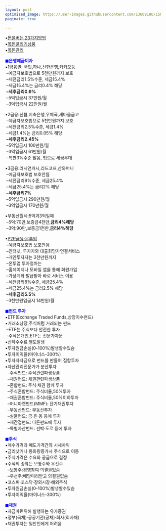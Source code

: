 ```yaml
---
layout: post
optimized_image: https://user-images.githubusercontent.com/13609186/158834851-5c5d7736-001b-448d-8bb6-eb99f2f16233.jpg
paginate: true

---
```


▪[돈을버는 23가지방법](https://www.aladin.co.kr/shop/ebook/wPreviewViewer.aspx?itemid=257981624)<br>
▪[목돈굴리기상품](https://cbnote.com/articles/%EB%AA%A9%EB%8F%88%EA%B5%B4%EB%A6%AC%EA%B8%B0%EC%83%81%ED%92%88/)<br>
▪[목돈관리](https://cbnote.com/articles/%EB%AA%A9%EB%8F%88%EA%B4%80%EB%A6%AC/)<br>

<span style="color:blue">**◼은행예금이자**</span><br>
▪1금융권: 국민,하나,신한은행,카카오등<br>
&nbsp;–예금자보호법으로 5천만원까지 보호<br>
&nbsp;–세전금리1.5%수준, 세금15.4%<br>
&nbsp;–세금15.4%는 금리0.4% 해당<br>
&nbsp;**–세후금리0.9%**<br>
&nbsp;–5억입금시 37만원/월<br>
&nbsp;–3억입금시 22만원/월<br>

•2금융:신협,저축은행,우체국,새마을금고<br>
&nbsp;–예금자보호법으로 5천만원까지 보호<br>
&nbsp;–세전금리2.5%수준, 세금1.4%<br>
&nbsp;–세금1.4%는 금리0.05% 해당<br>
&nbsp;**–세후금리2.45%**<br>
&nbsp;–5억입금시 100만원/월<br>
&nbsp;–3억입금시 61만원/월<br>
&nbsp;–특판3%수준 많음, 법으로 세금우대<br>

▪3금융:러시앤캐시,리드코프,산와머니<br>
&nbsp;–예금자보호법 보호안됨<br>
&nbsp;–세전금리9%수준, 세금25.4%<br>
&nbsp;–세금25.4%는 금리2% 해당<br>
&nbsp;**–세후금리7%**<br>
&nbsp;–5억입금시 290만원/월<br>
&nbsp;–3억입금시 170만원/월<br>

▪부동산월세:5억과3억일때<br>
&nbsp;–5억:70만,보증금4천만,**금리4%해당**<br>
&nbsp;–3억:90만,보증금1천만,**금리4%해당**<br>

▪[P2P금융·온투업](https://www.junsungki.com/magazine/post-detail.do?id=1096&group=ASSET)<br>
&nbsp;–예금자보호법 보호안됨<br>
&nbsp;–인터넷, 투자자와 대출희망자연결서비스<br>
&nbsp;–개인투자자는 3천만원까지<br>
&nbsp;–온투업 투자절차는<br>
&nbsp;–홈페이지나 모바일 앱을 통해 회원가입<br>
&nbsp;–가상계좌 발급받아 바로 서비스 이용<br>
&nbsp;–세전금리8%수준, 세금25.4%<br>
&nbsp;–세금25.4%는 금리2.5% 해당<br>
&nbsp;**–세후금리5.5%**<br>
&nbsp;–3천만원입금시 14만원/월<br>

<span style="color:blue">**◼펀드 투자**</span><br>
▪ETF(Exchange Traded Funds,상장지수펀드)<br>
▪거래소상장,주식처럼 거래되는 펀드<br>
&nbsp;–ETF는 주식보다 안전한 투자<br>
&nbsp;–주식은개인,ETF는 전문가자문<br>
▪신탁수수료 별도발생<br>
▪투자원금손실(0-100%)발생할수있슴<br>
▪투자이익율(마이너스-300%)<br>
▪투자자자금으로 펀드를 만들어 집합투자<br>
▪자산관리전문가가 분산투자<br>
&nbsp; –주식펀드: 주식관련파생상품<br>
&nbsp; –채권펀드: 채권관련파생상품<br>
&nbsp; –혼합펀드: 주식·채권 함께 투자<br>
&nbsp; –주식혼합펀드: 주식비율,50%투자<br>
&nbsp; –채권혼합펀드: 주식비율,50%이하투자<br>
&nbsp; –머니마켓펀드(MMF): 단기채권투자<br>
&nbsp; –부동산펀드: 부동산투자<br>
&nbsp; –실물펀드: 금·은·동 등에 투자<br>
&nbsp; –재간접펀드: 다른펀드에 투자<br>
&nbsp; –특별자산펀드: 선박·도로 등에 투자<br>

<span style="color:blue">**◼주식**</span><br>
▪매수가격과 매도가격간의 시세차익<br>
▪금리낮거나 통화량증가시 주식으로 이동<br>
▪주식가격은 수요와 공급으로 결정<br>
▪주식의 종류는 보통주와 우선주<br>
&nbsp; –보통주:경영참여 의결권있슴<br>
&nbsp; –우선주:배당미리받고 의결권없슴<br>
▪코스피·코스닥·장외시장·해외주식<br>
▪투자원금손실(0-100%)발생할수있슴<br>
▪투자이익율(마이너스-300%)<br>

<span style="color:blue">**◼채권**</span><br>
▪자금마련위해 발행하는 유가증권<br>
▪정부(국채)·공공기관(공채)·회사(회사채)<br>
▪채권투자는 일반인에게 어려움<br>











